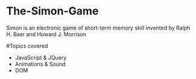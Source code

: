 # The-Simon-Game
  Simon is an electronic game of short-term memory skill invented by Ralph H. Baer and Howard J. Morrison
  
 #Topics covered
  * JavaScript & JQuery
  * Animations & Sound
  * DOM

